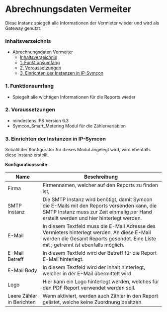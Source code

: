 # Abrechnungsdaten Vermeiter
Diese Instanz spiegelt alle Informationen der Vermieter wieder und wird als Gateway genutzt.

### Inhaltsverzeichnis

- [Abrechnungsdaten Vermeiter](#abrechnungsdaten-vermeiter)
    - [Inhaltsverzeichnis](#inhaltsverzeichnis)
    - [1. Funktionsumfang](#1-funktionsumfang)
    - [2. Voraussetzungen](#2-voraussetzungen)
    - [3. Einrichten der Instanzen in IP-Symcon](#3-einrichten-der-instanzen-in-ip-symcon)

### 1. Funktionsumfang

* Spiegelt alle wichtigen Informationen für die Reports wieder

### 2. Voraussetzungen

* mindestens IPS Version 6.3
* Symcon_Smart_Metering Modul für die Zählervariablen

### 3. Einrichten der Instanzen in IP-Symcon

Sobald der Konfigurator für dieses Modul angelegt wird, wird ebenfalls diese Instanz erstellt.
 

__Konfigurationsseite__:

Name     | Beschreibung
-------- | ------------------
Firma | Firmennamen, welcher auf den Reports zu finden ist,
SMTP Instanz | Die SMTP Instanz wird benötigt, damit Symcon die E-Mails mit den Reports versenden kann, die SMTP Instanz muss zur Zeit einmalig per Hand erstellt werden und hier hinterlegt werden.
E-Mail | In diesem Textfeld muss die E-Mail Adresse des Vermieters hinterlegt werden. An diese E-Mail werden die Gesamt Reports gesendet. Eine Liste mit ; getrennt ist ebenfalls möglich.
E-Mail Betreff| In diesem Textfeld wird der Betreff für die Report E-Mail hinterlegt.
E-Mail Body| In diesem Textfeld wird der Inhalt hinterlegt, welcher in der E-Mail übermittelt wird.
Logo | Hier kann ein Logo hinterlegt werden, welches für den PDF Report verwendet werden soll.
Leere Zähler in Berichten | Wenn aktiviert, werden auch Zähler in den Report gelistet, welche keine Zuordnung besitzen.